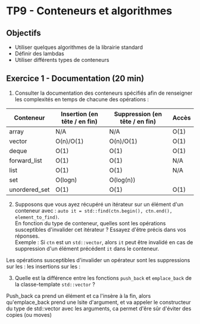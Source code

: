 # TP9 - Conteneurs et algorithmes

## Objectifs

- Utiliser quelques algorithmes de la librairie standard
- Définir des lambdas
- Utiliser différents types de conteneurs

## Exercice 1 - Documentation (20 min)

1. Consulter la documentation des conteneurs spécifiés afin de renseigner les
   complexités en temps de chacune des opérations :

| Conteneur     | Insertion (en tête / en fin) | Suppression (en tête / en fin) | Accès |
| ------------- | ---------------------------- | ------------------------------ | ----- |
| array         | N/A                          | N/A                            | O(1)  |
| vector        | O(n)/O(1)                    | O(n)/O(1)                      | O(1)  |
| deque         | O(1)                         | O(1)                           | O(1)  |
| forward_list  | O(1)                         | O(1)                           | N/A   |
| list          | O(1)                         | O(1)                           | N/A   |
| set           | O(logn)                      | O(log(n))                      |       |
| unordered_set | O(1)                         | O(1)                           | O(1)  |

2. Supposons que vous ayez récupéré un itérateur sur un élément d'un conteneur
   avec : `auto it = std::find(ctn.begin(), ctn.end(), element_to_find)`.\
   En fonction du type de conteneur, quelles sont les opérations susceptibles
   d'invalider cet itérateur ? Essayez d'être précis dans vos réponses.\
   Exemple : Si `ctn` est un `std::vector`, alors `it` peut être invalidé en cas
   de suppression d'un élément précédent `it` dans le conteneur.

Les opérations susceptibles d'invalider un opérateur sont les suppressions sur
les : les insertions sur les :

3. Quelle est la différence entre les fonctions `push_back` et `emplace_back` de
   la classe-template `std::vector` ?

Push_back ca prend un élément et ca l'insère à la fin, alors qu'emplace_back
prend une lsite d'argument, et va appeler le constructeur du type de std::vector
avec les arguments, ca permet d'êre sûr d'éviter des copies (ou moves)
